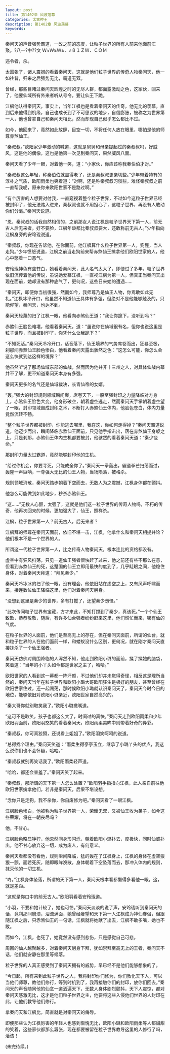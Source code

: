 ```yaml
---
layout: post
title: 第1402章 风波落幕
categories: 太古神王
description: 第1402章 风波落幕
keywords:
---
```


秦问天的声音强势霸道，一改之前的态度，让粒子世界的所有人前来他面前汇聚。?八一?中??文 Ｗ≈Ｗ≥Ｗ≥．≠８１ＺＷ．ＣＯＭ

违令者，杀。

太嚣张了，诸人震撼的看着秦问天，这就是他们粒子世界的传奇人物秦问天，他一如往昔，归来之后强势无比，霸道无双。

曾经，那些目睹过秦问天辉煌之时的无尽人群，都面露激动之色，这家伙，回来了，他要仙域所有外来者听从号令，要让仙王下跪。

江枫他认得秦问天，事实上，当年江枫也是看着秦问天的传奇，他无比的羡慕，直到后来他得到机缘，自己也成长到了不可思议的地步，自信膨胀，被称之为世界第一人，他也曾拿自己和秦问天相比，然而却现自己似乎怎么都比不过。

如今，他回来了，竟然如此放肆，目空一切，不将任何人放在眼里，哪怕是他的师尊赤煞仙王。

“秦叔叔。”欧阳家少年激动的喊道，这就是舅舅和母亲提起过的秦叔叔吗，好威风，这是他的偶像，这也是他第一次见到秦问天，果然威风八面。

秦问天看了少年一眼，对着他一笑，道：“小家伙，你应该称我秦伯伯才对。”

“秦叔叔这么年轻，称秦伯伯就显得老了，还是秦叔叔更亲切些。”少年带着特有的淳朴之气质，欧阳雨柔也笑着道：“对啊，还是称秦叔叔习惯些，难怪秦叔叔之前一直帮我呢，原来你来欧阳世家不是路过啊。”

“有个厉害的人想要对付我，一直窥视着整个粒子世界，不过如今这粒子世界已经被封印了，他无法踏入进来，秦叔叔也就不用担心了，这粒子世界，再没有人敢动你们分毫。”秦问天说道。

“恩，秦叔叔的话我自然相信的，之前那女人说江枫是粒子世界天下第一人，前无古人后无来者，好不要脸，江枫年龄都比秦叔叔要大，还敢称前无古人。”少年指向江枫身旁的安玲珑说道。

“秦叔叔，你现在告诉他，在你面前，他江枫算什么粒子世界第一人，狗屁，当人走狗。”少年愤怒说道，江枫之前当走狗前来帮赤煞仙王擒拿他们欧阳世家的人，他心中憋着一口恶气。

安玲珑神色有些苍白，她看着秦问天，此人名气太大了，即便过了多年，粒子世界依旧流传着他的传说，虽说她爱慕江枫，一直视江枫为第一人，但真正当秦问天出现在面前，她却没有那种底气了，更何况，这些日来她的遭遇……

“秦问天，即便你当初很强，然而如今，我师尊乃是仙王人物，你焉敢如此无礼。”江枫冰冷开口，他虽然不知道仙王具体有多强，但绝对不是他能够触及的，只能仰望，秦问天，也达不到。

秦问天轻蔑的扫了江枫一眼，他看向赤煞仙王道：“我让你跪下，没听到吗？”

赤煞仙王脸色难堪，他看着秦问天，道：“虽说你在仙域很有名，但你也说这里是粒子世界，而且被封印了，你凭什么让我跪下？”

“不知死活。”秦问天冷冷开口，话音落下，仙王境界的气势席卷而出，狂暴至极，刹那间赤煞仙王脸色惨白，他看着秦问天露出骇然之色：“这怎么可能，你怎么会这么快就到达这样的境界？”

他虽然听说了那场仙域东部的仙战，然而因为他并非十三州之人，对具体仙战内幕并不了解，更不知道秦问天本身有多强。

秦问天更多的名气还是仙域裁决，长青仙帝的女婿。

“轰。”强大的封印规则领域瞬间爆，席卷天下，一股至强封印之力量降临对方身上，赤煞仙王脸色大变，他身形破空，朝着虚空逃走，然而秦问天手掌朝着虚空望了一眼，封印领域自成封印之术，不断打入赤煞仙王体内，他脸色苍白，体内力量竟然流转不畅。

“整个粒子世界都被封印，你能逃去哪里，我在这，你如何走得掉？”秦问天霸道说道，他迈步而出，瞬间降临赤煞仙王面前，只见他手指击出，落在赤煞仙王身躯之上，只是刹那，赤煞仙王体内生机都要被封，他骇然的看着秦问天道：“秦少饶命。”

那封印力量太过霸道，竟然能够封印他的生机。

“给过你机会，你要寻死，只能成全你了。”秦问天一拳轰出，霸道拳芒扫荡而过，轰隆一声巨响，一尊强大无比的仙王人物，当场陨落，被格杀。

规则领域消散，秦问天踏步朝着下空而去，无数人为之震撼，江枫身体都在颤抖。

他怎么可能做到如此地步，秒杀赤煞仙王。

“这……”无数人心颤，太强了，这就是他们这一粒子世界的传奇人物吗，不朽的传奇，他再次回来的时候，更加强大了，仙王，照样杀。

江枫，粒子世界第一人？前无古人，后无来者？

江枫拜的师尊在秦问天面前，依旧不堪一击，江枫，他拿什么和秦问天相提并论？他们根本不是一个世界的人。

所谓这一代粒子世界第一人，比之传奇人物秦问天，根本连比的资格都没有。

虚空中有狂风扫荡，只见一道仙王强者很快赶了过来，他之前还有些不那么在意，但看到赤煞仙王的死，这楚国的仙王立即用最快的度到了，几乎眨眼之间，他稳住身体，对着秦问天拜道：“拜见秦少。”

秦问天冷冰冰的扫了他一眼，没有理会，他依旧站在虚空之上，又有风声呼啸而来，接连数位仙王降临这里，他们对着秦问天躬身。

“没想到这里是秦少的世界，多有打搅了，还望秦少勿怪。”

“此次传闻粒子世界有宝藏，方才来此，不知打搅到了秦少，真该死。”一个个仙王致歉，恭恭敬敬，随后，有许多仙台强者纷纷赶来这里，他们慌忙而来，哪有仙的气度。

在粒子世界的人面前，他们是至高无上的存在，但在秦问天面前，所谓的仙台，就和粒子世界的人在他们面前一样，和蝼蚁没什么区别，更何况，就在刚才秦问天直接抹杀了一个仙王强者。

秦问天仿佛对周围降临的人浑然不知，他走到欧阳小璐的面前，揉了揉她的脑袋，笑着道：“当年的小丫头如今都是世家之主了，哈哈。”

欧阳世家的人看到这一幕都一阵汗颜，不过他们却并未觉得奇怪，相反这是理所当然的，秦问天当年在粒子世界和欧阳小璐大哥欧阳狂生是极好的朋友，甚至曾经在欧阳世家住过，还一起闯荡，那时候欧阳小璐就认识秦问天了，秦问天今时今日的地位，能够依旧对欧阳小璐亲近，欧阳世家自然高兴的。

“秦大哥你就别取笑我了。”欧阳小璐撇嘴道。

“这可不是取笑，孩子也都这么大了，时间过的真快。”秦问天走到欧阳雨柔和少年欧阳羽面前，欧阳羽憨笑的看着秦问天，欧阳雨柔美眸中则带着好奇的异彩。

“秦叔叔，你可真狡猾，还说看上姐姐了。”欧阳羽笑呵呵的说道。

“总得找个理由。”秦问天笑道：“雨柔生得亭亭玉立，继承了小璐丫头的优点，我这么说你们也不会怀疑，哈哈。”

“秦叔叔就别再笑话我了。”欧阳雨柔轻声道。

“哈哈，都还会害羞了。”秦问天笑了起来。

“秦叔叔，那所谓的天下第一人怎么处置？”欧阳羽手指指向江枫，此人亲自前往他欧阳世家擒拿他们，若非是秦问天，后果不堪设想。

“念你只是走狗，我不杀你，你自废修为吧。”秦问天看了一眼江枫。

江枫脸色惨白，他被称为粒子世界第一人，荣耀无双，又被仙王收为弟子，如今这些荣耀，将在一朝丧尽吗？

他，不甘心。

江枫脸色略显狰狞，他忽然间身形闪烁，朝着欧阳小璐扑去，度极快，同时仙威扑出，他不甘心放弃这一切，成为废人，有何意义。

秦问天看都没有看他，规则瞬间降临，猛的轰在了江枫身上，江枫的身体在虚空狠狠一颤，面若死灰，随即眼眸涣散，身体朝着下空坠落而去，那冲入体内的规则，抹灭他的一切生机。

“咚。”江枫身体坠落，所谓的天下第一人，秦问天根本看都懒得多看他一眼，这，就是差距。

“这就是你口中的前无古人。”欧阳羽看着安玲珑道。

“小羽，不要和她计较了，她也可怜。”秦问天淡淡的说了声，安玲珑听到秦问天的话，竟刹那间崩溃，泪流满面，她曾经奢望和天下第一人江枫成为神仙眷侣，但跟随江枫之后，只赤煞仙王的一句话，江枫就将她献了出去，江枫不敢多嘴，她也不敢。

而如今，江枫，也死了，她竟然没有感到悲伤，只是感觉自己可悲。

周围的仙人越聚越多，对着秦问天躬身下拜，犹如崇拜至高无上的王者，秦问天不话，他们就安静在那里等候落。

粒子世界的人真正感受到了秦问天拥有的威势，早已经不是他们能够想象的了。

“今日起，所有来到此粒子世界之人，我将封印你们修为，你们教化天下人，可以当他们师尊，教他们修行，等到时机到了，我再接触你们的封印，放你们回去。”秦问天的声音随同他的仙念一道洒遍天下，无数人身体剧烈颤抖，天下人震惊，都对秦问天感激无比，这才是他们粒子世界之主，他要将这些入侵他们世界的人封印在此，让他们教导他们修行。

拿秦问天和江枫比，简直就是对秦问天的侮辱。

即便那些认为江枫厉害的年轻人也感到惭愧无比，欧阳小璐和欧阳雨柔等人都甜甜的笑着，这些家伙都那么嚣张，现在都要被留在粒子世界教导这里的人修行了吗，活该！

(未完待续。)
